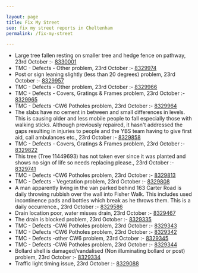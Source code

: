 ```yaml
---

layout: page
title: Fix My Street
seo: fix my street reports in Cheltenham
permalink: /fix-my-street

---
```


<!-- fix_marker starts -->

- Large tree fallen resting on smaller tree and hedge fence on pathway, 23rd October :- [8330001](https://www.fixmystreet.com/report/8330001)
- TMC - Defects - Other problem, 23rd October :- [8329974](https://www.fixmystreet.com/report/8329974)
- Post or sign leaning slightly (less than 20 degrees) problem, 23rd October :- [8329957](https://www.fixmystreet.com/report/8329957)
- TMC - Defects - Other problem, 23rd October :- [8329966](https://www.fixmystreet.com/report/8329966)
- TMC - Defects - Covers, Gratings & Frames problem, 23rd October :- [8329965](https://www.fixmystreet.com/report/8329965)
- TMC - Defects -CW6 Potholes  problem, 23rd October :- [8329964](https://www.fixmystreet.com/report/8329964)
- The slabs have no cement in between and small differences in levels. This is causing older and less mobile people to fall especially those with walking sticks. Although previously repaired, it hasn't addressed the gaps resulting in injuries to people and the YBS team having to give first aid, call ambulances etc., 23rd October :- [8329858](https://www.fixmystreet.com/report/8329858)
- TMC - Defects - Covers, Gratings & Frames problem, 23rd October :- [8329822](https://www.fixmystreet.com/report/8329822)
- This tree (Tree 11449693) has not taken ever since it was planted and shows no sign of life so needs replacing please., 23rd October :- [8329741](https://www.fixmystreet.com/report/8329741)
- TMC - Defects -CW6 Potholes  problem, 23rd October :- [8329813](https://www.fixmystreet.com/report/8329813)
- TMC - Defects - Vegetation problem, 23rd October :- [8329808](https://www.fixmystreet.com/report/8329808)
- A man apparently living in the van parked behind 163 Carter Road is daily throwing rubbish over the wall into Fisher Walk. This includes used incontinence pads and bottles which break as he throws them. This is a daily occurrence., 23rd October :- [8329586](https://www.fixmystreet.com/report/8329586)
- Drain location poor, water misses drain, 23rd October :- [8329467](https://www.fixmystreet.com/report/8329467)
- The drain is blocked problem, 23rd October :- [8329335](https://www.fixmystreet.com/report/8329335)
- TMC - Defects -CW6 Potholes  problem, 23rd October :- [8329343](https://www.fixmystreet.com/report/8329343)
- TMC - Defects -CW6 Potholes  problem, 23rd October :- [8329342](https://www.fixmystreet.com/report/8329342)
- TMC - Defects -other CW6 problem, 23rd October :- [8329345](https://www.fixmystreet.com/report/8329345)
- TMC - Defects -CW6 Potholes  problem, 23rd October :- [8329344](https://www.fixmystreet.com/report/8329344)
- Bollard shell is damaged/vandalised (Non illuminating bollard or post) problem, 23rd October :- [8329334](https://www.fixmystreet.com/report/8329334)
- Traffic light timing issue, 23rd October :- [8329088](https://www.fixmystreet.com/report/8329088)

<!-- fix_marker ends -->